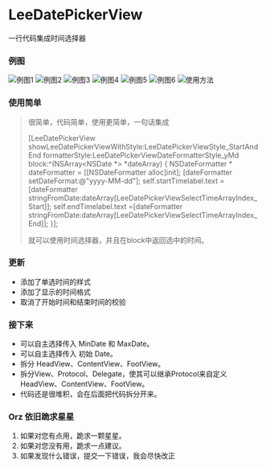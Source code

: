 # LeeDatePickerView
一行代码集成时间选择器

### 例图
![例图1](https://github.com/leeboo741/ImageRepository/blob/master/DatePickerImage/ymd_single.png)
![例图2](https://github.com/leeboo741/ImageRepository/blob/master/DatePickerImage/ymd_zone.png)
![例图3](https://github.com/leeboo741/ImageRepository/blob/master/DatePickerImage/ymdhm_single.png)
![例图4](https://github.com/leeboo741/ImageRepository/blob/master/DatePickerImage/ymdhm_zone.png)
![例图5](https://github.com/leeboo741/ImageRepository/blob/master/DatePickerImage/ymdhms_single.png)
![例图6](https://github.com/leeboo741/ImageRepository/blob/master/DatePickerImage/ymdhms_zone.png)
![使用方法](https://github.com/leeboo741/ImageRepository/blob/master/DatePickerImage/leeDatePicker_usingCode.png)

### 使用简单

> 很简单，代码简单，使用更简单，一句话集成
>
> [LeeDatePickerView showLeeDatePickerViewWithStyle:LeeDatePickerViewStyle_StartAndEnd
>                                       formatterStyle:LeeDatePickerViewDateFormatterStyle_yMd
>                                                block:^(NSArray<NSDate *> *dateArray) {
>        NSDateFormatter * dateFormatter = [[NSDateFormatter alloc]init];
>        [dateFormatter setDateFormat:@"yyyy-MM-dd"];
>        self.startTimelabel.text = [dateFormatter stringFromDate:dateArray[LeeDatePickerViewSelectTimeArrayIndex_Start]];
>        self.endTimelabel.text =[dateFormatter stringFromDate:dateArray[LeeDatePickerViewSelectTimeArrayIndex_End]];
>    }];
>
> 就可以使用时间选择器，并且在block中返回选中的时间。

### 更新

 * 添加了单选时间的样式
 * 添加了显示的时间格式
 * 取消了开始时间和结束时间的校验

### 接下来

 * 可以自主选择传入 MinDate 和 MaxDate。
 * 可以自主选择传入 初始 Date。
 * 拆分 HeadView、ContentView、FootView。
 * 拆分View、Protocol、Delegate，使其可以继承Protocol来自定义HeadView、ContentView、FootView。
 * 代码还是很堆积，会在后面把代码拆分开来。

### Orz 依旧跪求星星

 1. 如果对您有点用，跪求一颗星星。
 2. 如果对您没有用，跪求一点建议。
 3. 如果发现什么错误，提交一下错误，我会尽快改正
